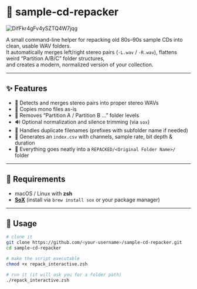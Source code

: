 # 🧠 sample-cd-repacker

![DifFkr4gFv4ySZTQ4W7jqg]([https://github.com/user-attachments/assets/eeb23273-9555-4f14-9dd1-0fa71ebfa0f0](https://www.musicradar.com/news/10-classic-sample-packs-changed-electronic-music-1))

A small command-line helper for repacking old 80s–90s sample CDs into clean, usable WAV folders.  
It automatically merges left/right stereo pairs (`-L.wav` / `-R.wav`), flattens weird “Partition A/B/C” folder structures,  
and creates a modern, normalized version of your collection.

---

## ✨ Features

- 🧩 Detects and merges stereo pairs into proper stereo WAVs  
- 🧍 Copies mono files as-is  
- 🧹 Removes “Partition A / Partition B …” folder levels  
- 🔊 Optional normalization and silence trimming (via `sox`)  
- 🧠 Handles duplicate filenames (prefixes with subfolder name if needed)  
- 🧾 Generates an `index.csv` with channels, sample rate, bit depth & duration  
- 🧺 Everything goes neatly into a `REPACKED/<Original Folder Name>/` folder

---

## 🧰 Requirements

- macOS / Linux with **zsh**
- [**SoX**](http://sox.sourceforge.net/) (install via `brew install sox` or your package manager)

---

## 🚀 Usage

```bash
# clone it
git clone https://github.com/<your-username>/sample-cd-repacker.git
cd sample-cd-repacker

# make the script executable
chmod +x repack_interactive.zsh

# run it (it will ask you for a folder path)
./repack_interactive.zsh
